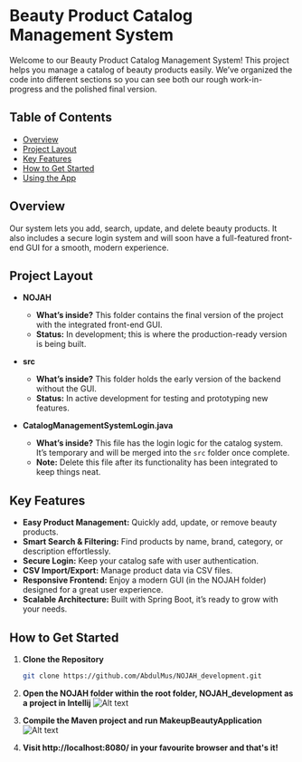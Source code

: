 # Beauty Product Catalog Management System

Welcome to our Beauty Product Catalog Management System! This project helps you manage a catalog of beauty products easily. We’ve organized the code into different sections so you can see both our rough work-in-progress and the polished final version.

## Table of Contents

- [Overview](#overview)
- [Project Layout](#project-layout)
- [Key Features](#key-features)
- [How to Get Started](#how-to-get-started)
- [Using the App](#using-the-app)

## Overview

Our system lets you add, search, update, and delete beauty products. It also includes a secure login system and will soon have a full-featured front-end GUI for a smooth, modern experience.

## Project Layout

- **NOJAH**
    - **What’s inside?** This folder contains the final version of the project with the integrated front-end GUI.
    - **Status:** In development; this is where the production-ready version is being built.

- **src**
    - **What’s inside?** This folder holds the early version of the backend without the GUI.
    - **Status:** In active development for testing and prototyping new features.

- **CatalogManagementSystemLogin.java**
    - **What’s inside?** This file has the login logic for the catalog system. It’s temporary and will be merged into the `src` folder once complete.
    - **Note:** Delete this file after its functionality has been integrated to keep things neat.

## Key Features

- **Easy Product Management:** Quickly add, update, or remove beauty products.
- **Smart Search & Filtering:** Find products by name, brand, category, or description effortlessly.
- **Secure Login:** Keep your catalog safe with user authentication.
- **CSV Import/Export:** Manage product data via CSV files.
- **Responsive Frontend:** Enjoy a modern GUI (in the NOJAH folder) designed for a great user experience.
- **Scalable Architecture:** Built with Spring Boot, it’s ready to grow with your needs.

## How to Get Started

1. **Clone the Repository**
   ```bash
   git clone https://github.com/AbdulMus/NOJAH_development.git

2. **Open the NOJAH folder within the root folder, NOJAH_development as a project in Intellij**
    ![Alt text](img.png)

3. **Compile the Maven project and run MakeupBeautyApplication**
    ![Alt text](img_1.png)


4. **Visit http://localhost:8080/ in your favourite browser and that's it!**
